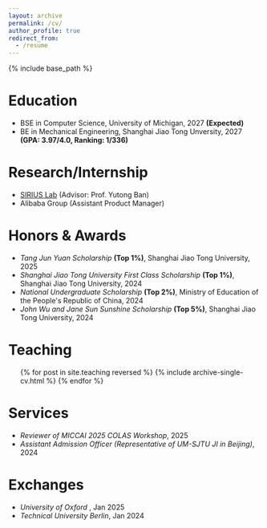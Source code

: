 ```yaml
---
layout: archive
permalink: /cv/
author_profile: true
redirect_from:
  - /resume
---
```


{% include base_path %}

# Education
* BSE in Computer Science, University of Michigan, 2027 **(Expected)**
* BE in Mechanical Engineering, Shanghai Jiao Tong Unversity, 2027 **(GPA: 3.97/4.0, Ranking: 1/336)**

# Research/Internship
* [SIRIUS Lab](https://banyutong.github.io/sirius_lab_website/index.html#research) (Advisor: Prof. Yutong Ban)
* Alibaba Group (Assistant Product Manager)

# Honors & Awards
- _Tang Jun Yuan Scholarship_ **(Top 1%)**, Shanghai Jiao Tong University, 2025
- _Shanghai Jiao Tong University First Class Scholarship_ **(Top 1%)**, Shanghai Jiao Tong University, 2024
- _National Undergraduate Scholarship_ **(Top 2%)**, Ministry of Education of the People's Republic of China, 2024
- _John Wu and Jane Sun Sunshine Scholarship_ **(Top 5%)**, Shanghai Jiao Tong University, 2024

# Teaching
  <ul>{% for post in site.teaching reversed %}
    {% include archive-single-cv.html %}
  {% endfor %}</ul>
  
# Services
- _Reviewer of MICCAI 2025 COLAS Workshop_, 2025
- _Assistant Admission Officer (Representative of UM-SJTU JI in Beijing)_, 2024

# Exchanges
- _University of Oxford_ , Jan 2025
- _Technical University Berlin_, Jan 2024
